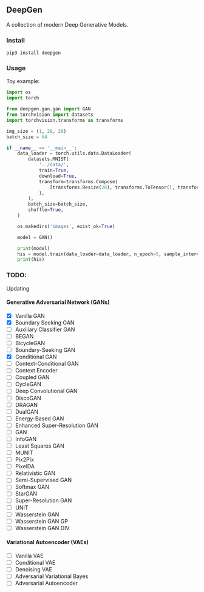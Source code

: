 ## DeepGen
A collection of modern Deep Generative Models.

### Install

`pip3 install deepgen`

### Usage

Toy example:
```python
import os
import torch

from deepgen.gan.gan import GAN
from torchvision import datasets
import torchvision.transforms as transforms

img_size = (1, 28, 28)
batch_size = 64

if __name__ == '__main__':
    data_loader = torch.utils.data.DataLoader(
        datasets.MNIST(
            '../data/',
            train=True,
            download=True,
            transform=transforms.Compose(
                [transforms.Resize(28), transforms.ToTensor(), transforms.Normalize([0.5], [0.5])]
            ),
        ),
        batch_size=batch_size,
        shuffle=True,
    )

    os.makedirs('images', exist_ok=True)

    model = GAN()

    print(model)
    his = model.train(data_loader=data_loader, n_epoch=5, sample_interval=10)
    print(his)

```

### TODO:

Updating

#### Generative Adversarial Network (GANs)

- [x] Vanilla GAN
- [x] Boundary Seeking GAN
- [ ] Auxiliary Classifier GAN
- [ ] BEGAN
- [ ] BicycleGAN
- [ ] Boundary-Seeking GAN
- [x] Conditional GAN
- [ ] Context-Conditional GAN
- [ ] Context Encoder
- [ ] Coupled GAN
- [ ] CycleGAN
- [ ] Deep Convolutional GAN
- [ ] DiscoGAN
- [ ] DRAGAN
- [ ] DualGAN
- [ ] Energy-Based GAN
- [ ] Enhanced Super-Resolution GAN
- [ ] GAN
- [ ] InfoGAN
- [ ] Least Squares GAN
- [ ] MUNIT
- [ ] Pix2Pix
- [ ] PixelDA
- [ ] Relativistic GAN
- [ ] Semi-Supervised GAN
- [ ] Softmax GAN
- [ ] StarGAN
- [ ] Super-Resolution GAN
- [ ] UNIT
- [ ] Wasserstein GAN
- [ ] Wasserstein GAN GP
- [ ] Wasserstein GAN DIV

#### Variational Autoencoder (VAEs)

- [ ] Vanilla VAE
- [ ] Conditional VAE
- [ ] Denoising VAE
- [ ] Adversarial Variational Bayes
- [ ] Adversarial Autoencoder
